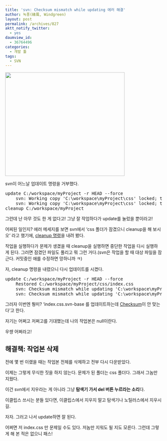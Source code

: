```yaml
---
title: 'svn: Checksum mismatch while updating 에러 해결'
author: 녹풍(綠風, Windgreen)
layout: post
permalink: /archives/827
aktt_notify_twitter:
  - yes
daumview_id:
  - 36764496
categories:
  - 개발 툴
tags:
  - SVN
---
```

<img src="http://dl.dropboxusercontent.com/u/15546257/blog/mytory/old-images/1/cfile10.uf.18329D554D4BC97130E518.png" class="aligncenter" width="384" height="332" alt="" filename="subversion_logo-384x332.png" filemime="image/jpeg" />

svn이 어느날 업데이트 명령을 거부했다.

<pre class="brush:plain">update C:/workspace/myProject -r HEAD --force
    svn: Working copy &#039;C:\workspace\myProject\css&#039; locked; try performing &#039;cleanup&#039;
    svn: Working copy &#039;C:\workspace\myProject\css&#039; locked; try performing &#039;cleanup&#039;
cleanup C:/workspace/myProject
</pre>

그런데 난 아무 것도 한 게 없다고! 그냥 잘 작업하다가 update를 눌렀을 뿐이라고!

어찌된 일인지? 에러 메세지를 보면 svn에서 ‘css 폴더가 잠겼으니 cleanup을 해 보시오’ 라고 했기에, <a target="_blank" href="http://wiki.kldp.org/wiki.php/SubversionBook/GuidedTour#svn-ch-3-sect-7.1">cleanup 명령</a>을 내려 봤다.&nbsp;

작업을 실행하다가 문제가 생겼을 때 cleanup을 실행하면 중단한 작업을 다시 실행하게 된다. 그러면 잠겼던 파일도 풀리고 뭐 그런 거다.(svn은 작업을 할 때 대상 파일을 잠근다. 커밋중인 애를 수정하면 망하니까 ㅋ)

자, cleanup 명령을 내렸으니 다시 업데이트를 시켰다.

<pre class="brush:plain">update C:/workspace/myProject -r HEAD --force
    Restored C:/workspace/myProject/css/index.css
    svn: Checksum mismatch while updating &#039;C:\workspace\myProject\css\.svn\text-base\index.css.svn-base&#039;; expected: &#039;1bdfe3f4fe587005aa0562c465ad54ad&#039;, actual: &#039;null&#039;
    svn: Checksum mismatch while updating &#039;C:\workspace\myProject\css\.svn\text-base\index.css.svn-base&#039;; expected: &#039;1bdfe3f4fe587005aa0562c465ad54ad&#039;, actual: &#039;null&#039;
</pre>

그러자 이번엔 뭥미? ‘index.css.svn-base 를 업데이트하는데 <a href="/archives/96" target="_blank" title="[http://mytory.local/72]로 이동합니다.">Checksum</a>이 안 맞는다’고 한다.&nbsp;

자기는 어쩌고 저쩌고를 기대했는데 나의 작업본은 null이란다.

우썅 어쩌라고!

## 해결책: 작업본 삭제

전에 몇 번 이랬을 때는 작업본 전체를 삭제하고 전부 다시 다운받았다.

이제는 그렇게 무식한 짓을 하지 않는다. 문제가 된 폴더는 css 폴더다. 그래서 그놈만 지웠다.

이건 svn에서 지우라는 게 아니라 그냥 **탐색기 가서 del 버튼 누르라는 소리**다.&nbsp;

이클립스 쓰시는 분들 있다면, 이클립스에서 지우지 말고 탐색기나 노틸러스에서 지우시길.

자자. 그러고 나서 update하면 잘 된다.

어쩌면 저 index.css 만 문제일 수도 있다. 저놈만 지워도 될 지도 모른다. 그런데 그렇게 해 본 적은 없으니 패스!